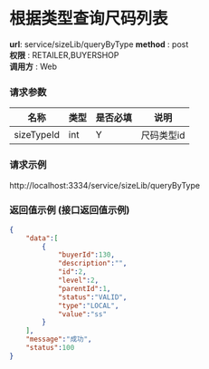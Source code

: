 根据类型查询尺码列表
=======

**url**: service/sizeLib/queryByType
**method** : post  
**权限** : RETAILER,BUYERSHOP  
**调用方** : Web 

### 请求参数
|     名称  	 |  类型   | 是否必填  |             说明                                                   |
|------------|--------|----------|-------------------------------------------------------------------|
| sizeTypeId       | int | Y        | 尺码类型id |                                                      
                                             

### 请求示例
http://localhost:3334/service/sizeLib/queryByType

### 返回值示例 (接口返回值示例)

```json
{
    "data":[
        {
            "buyerId":130,
            "description":"",
            "id":2,
            "level":2,
            "parentId":1,
            "status":"VALID",
            "type":"LOCAL",
            "value":"ss"
        }
    ],
    "message":"成功",
    "status":100
}
```